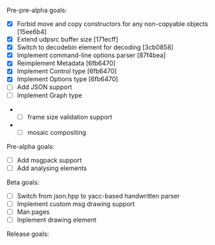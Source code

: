 Pre-pre-alpha goals:

- [x] Forbid move and copy constructors for any non-copyable objects [15ee6b4]
- [x] Extend udpsrc buffer size [171ecff]
- [x] Switch to decodebin element for decoding [3cb0858]
- [x] Implement command-line options parser [87f4bea]
- [x] Reimplement Metadata [6fb6470]
- [x] Implement Control type [6fb6470]
- [x] Implement Options type [6fb6470]
- [ ] Add JSON support
- [ ] Implement Graph type
- - [ ] frame size validation support
- - [ ] mosaic compositing

Pre-alpha goals:

- [ ] Add msgpack support
- [ ] Add analysing elements

Beta goals:

- [ ] Switch from json.hpp to yacc-based handwritten parser
- [ ] Implement custom msg drawing support
- [ ] Man pages
- [ ] Inplement drawing element

Release goals: